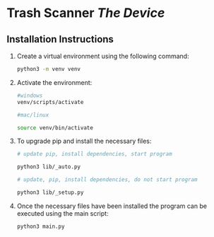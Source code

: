 # Trash Scanner _The Device_

## Installation Instructions

1. Create a virtual environment using the following command:
   ```bash
   python3 -m venv venv
   ```
2. Activate the environment:

   ```bash
   #windows
   venv/scripts/activate

   #mac/linux

   source venv/bin/activate
   ```

3. To upgrade pip and install the necessary files:

   ```bash
   # update pip, install dependencies, start program

   python3 lib/_auto.py

   # update, pip, install dependencies, do not start program

   python3 lib/_setup.py
   ```

4. Once the necessary files have been installed the program can be executed using the main script:

   ```bash
   python3 main.py
   ```
